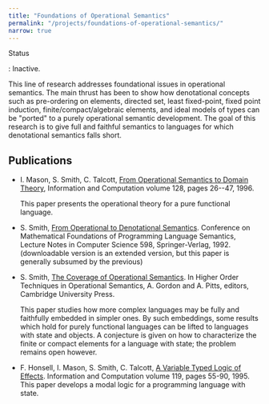 ```yaml
---
title: "Foundations of Operational Semantics"
permalink: "/projects/foundations-of-operational-semantics/"
narrow: true
---
```


Status

: Inactive.

This line of research addresses foundational issues in operational
semantics. The main thrust has been to show how denotational concepts such as
pre-ordering on elements, directed set, least fixed-point, fixed point
induction, finite/compact/algebraic elements, and ideal models of types can be
"ported" to a purely operational semantic development. The goal of this research
is to give full and faithful semantics to languages for which denotational
semantics falls short.

Publications
------------

- I. Mason, S. Smith, C. Talcott,
  [From Operational Semantics to Domain Theory](/projects/foundations-of-operational-semantics/papers/from-operational-semantics-to-domain-theory.pdf),
  Information and Computation volume 128, pages 26--47, 1996.

  This paper presents the operational theory for a pure functional language.

- S. Smith,
  [From Operational to Denotational Semantics](/projects/foundations-of-operational-semantics/papers/from-operational-to-denotational-semantics.pdf). Conference
  on Mathematical Foundations of Programming Language Semantics, Lecture Notes
  in Computer Science 598, Springer-Verlag, 1992. (downloadable version is an
  extended version, but this paper is generally subsumed by the previous)

- S. Smith,
  [The Coverage of Operational Semantics](/projects/foundations-of-operational-semantics/papers/the-coverage-of-operational-semantics.pdf). In
  Higher Order Techniques in Operational Semantics, A. Gordon and A. Pitts,
  editors, Cambridge University Press.

  This paper studies how more complex languages may be fully and faithfully
  embedded in simpler ones. By such embeddings, some results which hold for
  purely functional languages can be lifted to languages with state and
  objects. A conjecture is given on how to characterize the finite or compact
  elements for a language with state; the problem remains open however.

- F. Honsell, I. Mason, S. Smith, C. Talcott,
  [A Variable Typed Logic of Effects](/projects/foundations-of-operational-semantics/papers/a-variable-typed-logic-of-effects.pdf). Information
  and Computation volume 119, pages 55-90, 1995. This paper develops a modal
  logic for a programming language with state.
